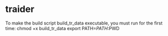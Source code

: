# traider

To make the build script build_tr_data executable, you must run for the first time:
chmod +x build_tr_data
export PATH=$PATH:$PWD
